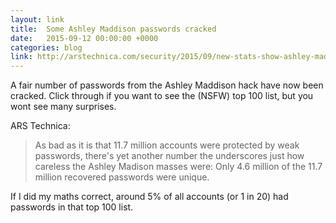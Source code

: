 ```yaml
---
layout: link
title:  Some Ashley Maddison passwords cracked
date:   2015-09-12 00:00:00 +0000
categories: blog
link: http://arstechnica.com/security/2015/09/new-stats-show-ashley-madison-passwords-are-just-as-weak-as-all-the-rest/
---
```


A fair number of passwords from the Ashley Maddison hack have now been cracked. Click through if you want to see the (NSFW) top 100 list, but you wont see many surprises.

ARS Technica:

> As bad as it is that 11.7 million accounts were protected by weak passwords, there's yet another number the underscores just how careless the Ashley Madison masses were: Only 4.6 million of the 11.7 million recovered passwords were unique.

If I did my maths correct, around 5% of all accounts (or 1 in 20) had passwords in that top 100 list.
